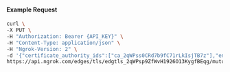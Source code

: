 <!-- Code generated for API Clients. DO NOT EDIT. -->

#### Example Request

```bash
curl \
-X PUT \
-H "Authorization: Bearer {API_KEY}" \
-H "Content-Type: application/json" \
-H "Ngrok-Version: 2" \
-d '{"certificate_authority_ids":["ca_2qWPss0CRd7b9fC71rLkIsjTB7z"],"enabled":true}' \
https://api.ngrok.com/edges/tls/edgtls_2qWPsp9ZfWvH1926O13KygfBEqg/mutual_tls
```

